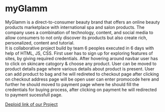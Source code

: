 # myGlamm
MyGlamm is a direct-to-consumer beauty brand that offers an online beauty products marketplace with international spa and salon products.
The company uses a combination of technology, content, and social media to allow consumers to not only discover its products but also create rich, 
personalized, content and tutorial.  
It is collaborative project build by team 6 peoples executed in 6 days with help of HTML, JS, CSS.
First user has to sign up for exploring features of sites, by giving required credentials.
After hovering around navbar user has to click on skincare catogory & choose any product.
User can be moved to product details page where various details about product is present.
User can add product to bag and he will redireted to checkout page after clicking on checkout address page will be open
user can enter promocode here and further he should moved to payment page where he should fill the credentials for buying process,
after clicking on payment he will redirected to payment sucessfull page.




[Deploid link of our Project](https://taupe-alfajores-6c25cc.netlify.app/)
